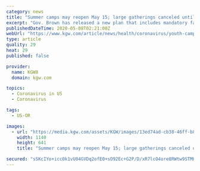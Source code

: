 ```yaml
---
category: news
title: "Summer camps may reopen May 15; large gatherings canceled until at least September in Oregon"
excerpt: "Gov. Brown has released a new plan that includes mandatory face coverings for grocery store workers and cancels all large gatherings through at least September."
publishedDateTime: 2020-05-08T02:21:00Z
webUrl: "https://www.kgw.com/article/news/health/coronavirus/youth-camps-reopen-may-15-kate-brown-covid-19-plan/283-eee5b6f4-ce0d-4ade-ac5d-4153da3eae6f"
type: article
quality: 29
heat: 29
published: false

provider:
  name: KGW8
  domain: kgw.com

topics:
  - Coronavirus in US
  - Coronavirus

tags:
  - US-OR

images:
  - url: "https://media.kgw.com/assets/KGW/images/13ed74ad-cb38-46ff-b830-62155786481f/13ed74ad-cb38-46ff-b830-62155786481f_1140x641.jpg"
    width: 1140
    height: 641
    title: "Summer camps may reopen May 15; large gatherings canceled until at least September in Oregon"

secured: "sSKcIYo+iccOk1vU04GVDq2ofE0+sO92Ec+G2P/D/xR7lcO4ore8RWtw9STMHzJy4ISdOfPWRqO0OabHHDDpl706Kkcynl6PPK2VO5mF/jAYvdS9wTSmd456EK8oO8GxHgYsbKYpmLAfLZUGDwaI+oOMCMWzjzR0sTbBgVpIO1mPKO+wKWVW+jWlznFGsErwx7XSI/1NGxcL/YHyRxgYAV50JDB+cCMasIopE9FOoAH/Ge1L72PoVRUoLsuD4RtxOiQaRE/ifsDEtA/imMGHHEhHigAPvv43ly7sYNXREzePQpIFJfffxRuE5oqAKrv0GHD1Gt/SrEEj4+M9bJ81/EkMdxirSlCf8MKPbXHl8nG0p/lzzBmZHiGs/d+eIkt+F9MRHbhqGmlFCLlRPbj2o1o23AZ1RegGctLUb9jKJe0Wvvq97M/cxXRh301wQzKl8Tz856zcrYxje+0xWVzXu8WTIiccjltpNErvi7v+jWE=;dfJ91pwU54737UootilQeA=="
---
```


